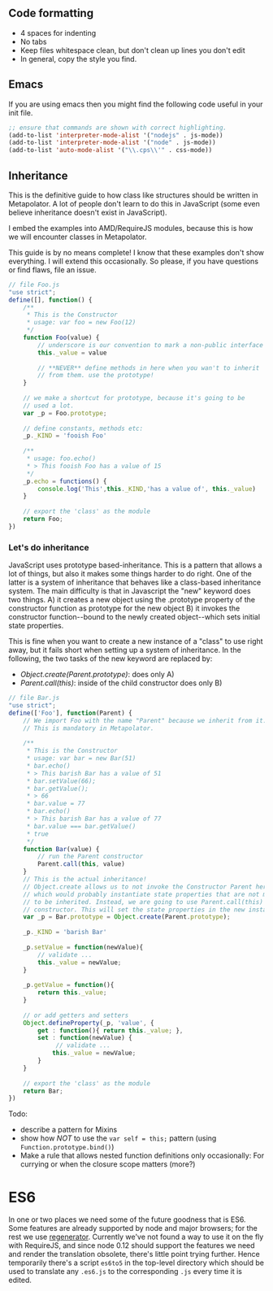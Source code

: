## Code formatting

* 4 spaces for indenting
* No tabs
* Keep files whitespace clean, but don't clean up lines you don't edit
* In general, copy the style you find.

## Emacs

If you are using emacs then you might find the following code useful in your init file.

```lisp
;; ensure that commands are shown with correct highlighting.
(add-to-list 'interpreter-mode-alist '("nodejs" . js-mode))
(add-to-list 'interpreter-mode-alist '("node" . js-mode))
(add-to-list 'auto-mode-alist '("\\.cps\\'" . css-mode))
```

## Inheritance

This is the definitive guide to how class like structures should be written in Metapolator. A lot of people don't learn to do this in JavaScript (some even believe inheritance doesn't exist in JavaScript).

I embed the examples into AMD/RequireJS modules, because this is how we
will encounter classes in Metapolator.

This guide is by no means complete! I know that these examples don't show
everything. I will extend this occasionally. So please, if you have
questions or find flaws, file an issue.

```js
// file Foo.js
"use strict";
define([], function() {
    /**
     * This is the Constructor
     * usage: var foo = new Foo(12)
     */
    function Foo(value) {
        // underscore is our convention to mark a non-public interface
        this._value = value
        
        // **NEVER** define methods in here when you wan't to inherit
        // from them. use the prototype!
    }
    
    // we make a shortcut for prototype, because it's going to be
    // used a lot.
    var _p = Foo.prototype;
    
    // define constants, methods etc:
    _p._KIND = 'fooish Foo'
    
    /**
     * usage: foo.echo()
     * > This fooish Foo has a value of 15
     */
    _p.echo = functions() {
        console.log('This',this._KIND,'has a value of', this._value)
    }
    
    // export the 'class' as the module
    return Foo;
})

```
### Let's do inheritance
JavaScript uses prototype based-inheritance. This is a pattern that allows a lot of things, but also it makes some things harder to do right. One of the latter is a system of inheritance that behaves like a class-based inheritance system.
The main difficulty is that in Javascript the "new" keyword does two things. A) it creates a new object using the .prototype property of the constructor function as prototype for the new object B) it invokes the constructor function--bound to the newly created object--which sets initial state properties.

This is fine when you want to create a new instance of a "class" to use right away, but it fails short when setting up a system of inheritance. In the following, the two tasks of the new keyword are replaced by:

* *Object.create(Parent.prototype)*: does only A)
* *Parent.call(this)*: inside of the child constructor does only B)


```js
// file Bar.js
"use strict";
define(['Foo'], function(Parent) {
    // We import Foo with the name "Parent" because we inherit from it.
    // This is mandatory in Metapolator.
    
    /**
     * This is the Constructor
     * usage: var bar = new Bar(51)
     * bar.echo()
     * > This barish Bar has a value of 51
     * bar.setValue(66);
     * bar.getValue();
     * > 66
     * bar.value = 77
     * bar.echo()
     * > This barish Bar has a value of 77
     * bar.value === bar.getValue()
     * true
     */
    function Bar(value) {
        // run the Parent constructor
        Parent.call(this, value)
    }
    // This is the actual inheritance!
    // Object.create allows us to not invoke the Constructor Parent here,
    // which would probably instantiate state properties that are not meant
    // to be inherited. Instead, we are going to use Parent.call(this) in the
    // constructor. This will set the state properties in the new instance.
    var _p = Bar.prototype = Object.create(Parent.prototype);
    
    _p._KIND = 'barish Bar'
    
    _p.setValue = function(newValue){
        // validate ...
        this._value = newValue;
    }
    
    _p.getValue = function(){
        return this._value;
    }
    
    // or add getters and setters
    Object.defineProperty(_p, 'value', {
        get : function(){ return this._value; },
        set : function(newValue) {
             // validate ...
            this._value = newValue;
        }
    }
    
    // export the 'class' as the module
    return Bar;
})

```


Todo:
 * describe a pattern for Mixins
 * show how *NOT* to use the `var self = this;` pattern (using `Function.prototype.bind()`)
 * Make a rule that allows nested function definitions only occasionally:
   For currying or when the closure scope matters (more?)

# ES6

In one or two places we need some of the future goodness that is ES6. Some features are already supported by node and major browsers; for the rest we use [regenerator](https://github.com/facebook/regenerator). Currently we've not found a way to use it on the fly with RequireJS, and since node 0.12 should support the features we need and render the translation obsolete, there's little point trying further. Hence temporarily there's a script `es6to5` in the top-level directory which should be used to translate any `.es6.js` to the corresponding `.js` every time it is edited.